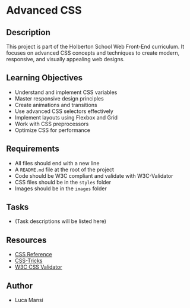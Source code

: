 # Advanced CSS

## Description
This project is part of the Holberton School Web Front-End curriculum. It focuses on advanced CSS concepts and techniques to create modern, responsive, and visually appealing web designs.

## Learning Objectives
- Understand and implement CSS variables
- Master responsive design principles
- Create animations and transitions
- Use advanced CSS selectors effectively
- Implement layouts using Flexbox and Grid
- Work with CSS preprocessors
- Optimize CSS for performance

## Requirements
- All files should end with a new line
- A `README.md` file at the root of the project
- Code should be W3C compliant and validate with W3C-Validator
- CSS files should be in the `styles` folder
- Images should be in the `images` folder

## Tasks
- (Task descriptions will be listed here)

## Resources
- [CSS Reference](https://developer.mozilla.org/en-US/docs/Web/CSS)
- [CSS-Tricks](https://css-tricks.com)
- [W3C CSS Validator](https://jigsaw.w3.org/css-validator/)

## Author
- Luca Mansi